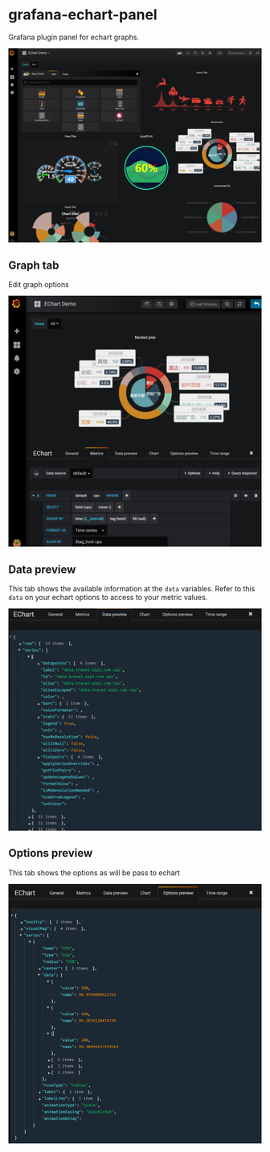 # grafana-echart-panel

Grafana plugin panel for echart graphs.

![screen shot](./src/img/screen_shot4.png)

## Graph tab
Edit graph options

![screen shot](./src/img/screen_shot1.png)

## Data preview
This tab shows the available information at the `data` variables.
Refer to this `data` on your echart options to access to your metric values.

![screen shot](./src/img/screen_shot2.png)

## Options preview
This tab shows the options as will be pass to echart

![screen shot](./src/img/screen_shot3.png)


